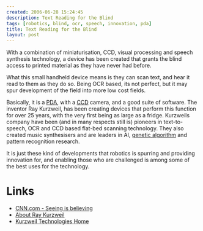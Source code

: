 ```yaml
---
created: 2006-06-28 15:24:45
description: Text Reading for the Blind
tags: [robotics, blind, ocr, speech, innovation, pda]
title: Text Reading for the Blind
layout: post
---
```

With a combination of miniaturisation, CCD, visual processing and speech synthesis technology, a device has been created that grants the blind access to printed material as they have never had before.

What this small handheld device means is they can scan text, and hear it read to them as they do so. Being OCR based, its not perfect, but it may spur development of the field into more low cost fields.

Basically, it is a [PDA](PDA "Personal Data Assistant"), with a [CCD](CCD "Charge Coupled Device") camera, and a good suite of software. The inventor Ray Kurzweil, has been creating devices that perform this function for over 25 years, with the very first being as large as a fridge. Kurzweils company have been (and in many respects still is) pioneers in text-to-speech, OCR and CCD based flat-bed scanning technology. They also created music synthesisers and are leaders in AI, [genetic algorithm](Genetic+Algorithm "Genetic Algorithm") and pattern recognition research.

It is just these kind of developments that robotics is spurring and providing innovation for, and enabling those who are challenged is among some of the best uses for the technology.

# Links

* <a href="http://edition.cnn.com/2006/TECH/ptech/06/27/blind.reader.ap/" >CNN.com - Seeing is believing</a>
* <a href="http://www.kurzweiltech.com/aboutray.html" >About Ray Kurzweil</a>
* <a href="http://www.kurzweiltech.com/ktihome.html" >Kurzweil Technologies Home</a>
